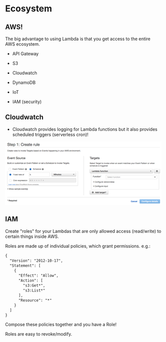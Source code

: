 # Ecosystem


## AWS!
The big advantage to using Lambda is that you get access to the entire AWS ecosystem.

- API Gateway
<!-- .element: class="fragment" -->

- S3
<!-- .element: class="fragment" -->

- Cloudwatch
<!-- .element: class="fragment" -->

- DynamoDB
<!-- .element: class="fragment" -->

- IoT
<!-- .element: class="fragment" -->

- IAM (security)
<!-- .element: class="fragment" -->


## Cloudwatch
- Cloudwatch provides logging for Lambda functions but it also provides scheduled triggers (serverless cron)!

![](/images/cron.png)


## IAM
Create "roles" for your Lambdas that are only allowed access (read/write) to certain things inside AWS.


Roles are made up of individual policies, which grant permissions. e.g.:
```
{
  "Version": "2012-10-17",
  "Statement": [
    {
      "Effect": "Allow",
      "Action": [
        "s3:Get*",
        "s3:List*"
      ],
      "Resource": "*"
    }
  ]
}
```

Compose these policies together and you have a Role!


Roles are easy to revoke/modify.

